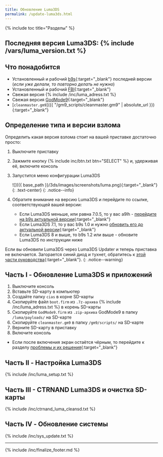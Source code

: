 ```yaml
---
title: Обновление Luma3DS
permalink: /update-luma3ds.html
---
```

{% include toc title="Разделы" %}

## Последняя версия Luma3DS: {% include /vars/luma_version.txt %}

## Что понадобится

* Установленный и рабочий [b9s](updating-b9s){:target="_blank"} последней версии (*если уже делали, то повторно делать не нужно*)
* Установленный и рабочий [FBI](fbi){:target="_blank"}
* Свежая версия {% include /inc/luma_adress.txt %}
* Свежая версия [GodMode9](https://github.com/d0k3/GodMode9/releases/latest){:target="_blank"}
* [`cleanmaster.gm9`]({{ "/gm9_scripts/cleanmaster.gm9" | absolute_url }}){:target="_blank"}

## Определение типа и версии взлома 

Определить какая версия взлома стоит на вашей приставке достаточно просто: 

1. Выключите приставку
1. Зажмите кнопку {% include inc/btn.txt btn="SELECT" %} и, удерживая её, включите консоль
1. Запустится меню конфигурации Luma3DS

    ![]({{ base_path }}/3ds/images/screenshots/luma.png){:target="_blank"}
	{: .text-center}
    {: .notice--info}

1. Обратите внимание на версию Luma3DS и перейдите по ссылке, соответствующей вашей версии:
	+ Если Luma3DS меньше, или равна 7.0.5, то у вас a9lh - [перейдите на b9s актуальной версии](a9lh-to-b9s){:target="_blank"}
	+ Если Luma3DS 7.1, то у вас b9s 1.0 и нужно [обновить его до актуальной версии](updating-b9s){:target="_blank"}
	+ Если Luma3DS 8 и выше, то b9s 1.2 или выше - обновите Luma3DS по инструкции ниже
	
Если вы обновили Luma3DS через Luma3DS Updater и теперь приставка не включается. Загорается синий диод и тухнет, обратитесь к [этой части руководства](troubleshooting#3ds-не-включается-после-обновления-через-luma3ds-updater---загорается-синий-диод-и-тухнет){:target="_blank"}.
{: .notice--warning}
	
## Часть I - Обновление Luma3DS и приложений

1. Выключите консоль
1. Вставьте SD-карту в компьютер
1. Создайте папку `cias` в корне SD-карты
1. Скопируйте файл `boot.firm` из `.7z-архива` {% include /inc/luma_adress.txt %} в корень SD-карты
1. Скопируйте `GodMode9.firm` из `.zip-архива` GodMode9 в папку `/luma/payloads/` на SD-карте
1. Скопируйте `cleanmaster.gm9` в папку `/gm9/scripts/` на SD-карте
1. Верните SD-карту в приставку 
1. Включите консоль
  + Если после включения экран остаётся чёрным, то перейдите к разделу [проблемы и их решения](troubleshooting#черный-экран-при-загрузке-sysnand-после-установки-b9s){:target="_blank"}   

## Часть II - Настройка Luma3DS

{% include /inc/luma_setup.txt %}

## Часть III - CTRNAND Luma3DS и очистка SD-карты 

{% include /inc/ctrnand_luma_cleansd.txt %}

## Часть IV - Обновление системы

{% include /inc/sys_update.txt %}

___

{% include /inc/finalize_footer.md %}